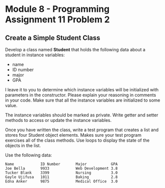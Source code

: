 # Module 8 - Programming Assignment 11 Problem 2

## Create a Simple Student Class

Develop a class named **Student** that holds the following data about a student in instance variables:

- name 
- ID number
- major
- GPA

I leave it to you to determine which instance variables will be initialized with parameters in the constructor. Please explain your reasoning in comments in your code. Make sure that all the instance variables are initialized to some value.

The instance variables should be marked as private. Write getter and setter methods to access or update the instance variables.

Once you have written the class, write a test program that creates a list and stores four Student object elements. Makes sure your test program exercises all of the class methods. Use loops to display the state of the objects in the list.

Use the following data:

```text
Name            ID Number       Major           GPA
Joe Bella       9933            Web Development 3.8
Tucker Blank    3399            Nursing         3.0
Gayle Ujifusa   1011            Baking          2.8
Edna Anker      9875            Medical Office  3.0
```
